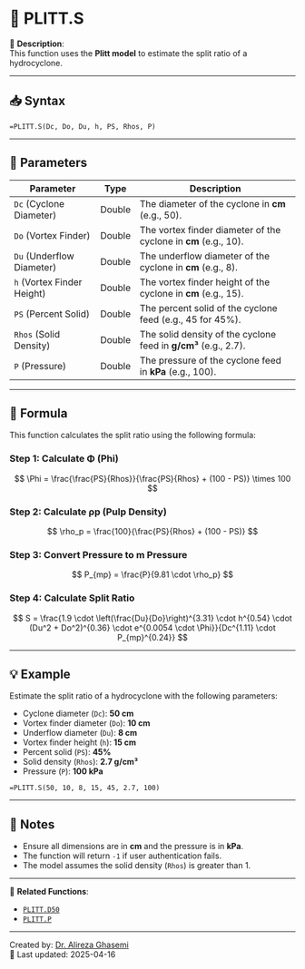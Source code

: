 # 🔁 PLITT.S

🔹 **Description**:  
This function uses the **Plitt model** to estimate the split ratio of a hydrocyclone.

---

## 📥 Syntax

```excel
=PLITT.S(Dc, Do, Du, h, PS, Rhos, P)
```

---

## 🧾 Parameters

| Parameter          | Type    | Description                                                                 |
|---------------------|---------|-----------------------------------------------------------------------------|
| `Dc` (Cyclone Diameter) | Double  | The diameter of the cyclone in **cm** (e.g., 50).                          |
| `Do` (Vortex Finder)    | Double  | The vortex finder diameter of the cyclone in **cm** (e.g., 10).            |
| `Du` (Underflow Diameter) | Double | The underflow diameter of the cyclone in **cm** (e.g., 8).                 |
| `h` (Vortex Finder Height) | Double | The vortex finder height of the cyclone in **cm** (e.g., 15).             |
| `PS` (Percent Solid)     | Double | The percent solid of the cyclone feed (e.g., 45 for 45%).                  |
| `Rhos` (Solid Density)   | Double | The solid density of the cyclone feed in **g/cm³** (e.g., 2.7).            |
| `P` (Pressure)           | Double | The pressure of the cyclone feed in **kPa** (e.g., 100).                   |

---

## 🧮 Formula

This function calculates the split ratio using the following formula:

### Step 1: Calculate Φ (Phi)
$$
\Phi = \frac{\frac{PS}{Rhos}}{\frac{PS}{Rhos} + (100 - PS)} \times 100
$$

### Step 2: Calculate ρp (Pulp Density)
$$
\rho_p = \frac{100}{\frac{PS}{Rhos} + (100 - PS)}
$$

### Step 3: Convert Pressure to m Pressure
$$
P_{mp} = \frac{P}{9.81 \cdot \rho_p}
$$

### Step 4: Calculate Split Ratio
$$
S = \frac{1.9 \cdot \left(\frac{Du}{Do}\right)^{3.31} \cdot h^{0.54} \cdot (Du^2 + Do^2)^{0.36} \cdot e^{0.0054 \cdot \Phi}}{Dc^{1.11} \cdot P_{mp}^{0.24}}
$$

---

## 💡 Example

Estimate the split ratio of a hydrocyclone with the following parameters:  
- Cyclone diameter (`Dc`): **50 cm**  
- Vortex finder diameter (`Do`): **10 cm**  
- Underflow diameter (`Du`): **8 cm**  
- Vortex finder height (`h`): **15 cm**  
- Percent solid (`PS`): **45%**  
- Solid density (`Rhos`): **2.7 g/cm³**  
- Pressure (`P`): **100 kPa**

```excel
=PLITT.S(50, 10, 8, 15, 45, 2.7, 100)
```

---

## 📝 Notes

- Ensure all dimensions are in **cm** and the pressure is in **kPa**.
- The function will return `-1` if user authentication fails.
- The model assumes the solid density (`Rhos`) is greater than 1.

---

📌 **Related Functions**:
- [`PLITT.D50`](./PlittD50.md)
- [`PLITT.P`](./PlittP.md)

---

Created by: [Dr. Alireza Ghasemi](https://github.com/Dr-Alireza-Ghasemi)  
📅 Last updated: 2025-04-16